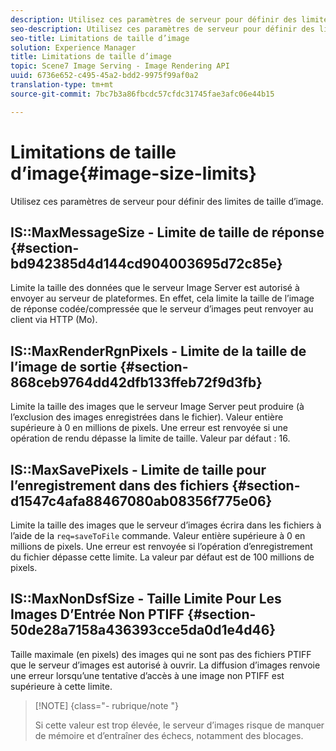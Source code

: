 ```yaml
---
description: Utilisez ces paramètres de serveur pour définir des limites de taille d’image.
seo-description: Utilisez ces paramètres de serveur pour définir des limites de taille d’image.
seo-title: Limitations de taille d’image
solution: Experience Manager
title: Limitations de taille d’image
topic: Scene7 Image Serving - Image Rendering API
uuid: 6736e652-c495-45a2-bdd2-9975f99af0a2
translation-type: tm+mt
source-git-commit: 7bc7b3a86fbcdc57cfdc31745fae3afc06e44b15

---
```



# Limitations de taille d’image{#image-size-limits}

Utilisez ces paramètres de serveur pour définir des limites de taille d’image.

## IS::MaxMessageSize - Limite de taille de réponse {#section-bd942385d4d144cd904003695d72c85e}

Limite la taille des données que le serveur Image Server est autorisé à envoyer au serveur de plateformes. En effet, cela limite la taille de l’image de réponse codée/compressée que le serveur d’images peut renvoyer au client via HTTP (Mo).

## IS::MaxRenderRgnPixels - Limite de la taille de l’image de sortie {#section-868ceb9764dd42dfb133ffeb72f9d3fb}

Limite la taille des images que le serveur Image Server peut produire (à l’exclusion des images enregistrées dans le fichier). Valeur entière supérieure à 0 en millions de pixels. Une erreur est renvoyée si une opération de rendu dépasse la limite de taille. Valeur par défaut : 16.

## IS::MaxSavePixels - Limite de taille pour l’enregistrement dans des fichiers {#section-d1547c4afa88467080ab08356f775e06}

Limite la taille des images que le serveur d’images écrira dans les fichiers à l’aide de la `req=saveToFile` commande. Valeur entière supérieure à 0 en millions de pixels. Une erreur est renvoyée si l’opération d’enregistrement du fichier dépasse cette limite. La valeur par défaut est de 100 millions de pixels.

## IS::MaxNonDsfSize - Taille Limite Pour Les Images D’Entrée Non PTIFF {#section-50de28a7158a436393cce5da0d1e4d46}

Taille maximale (en pixels) des images qui ne sont pas des fichiers PTIFF que le serveur d’images est autorisé à ouvrir. La diffusion d’images renvoie une erreur lorsqu’une tentative d’accès à une image non PTIFF est supérieure à cette limite.

>[!NOTE] {class=&quot;- rubrique/note &quot;}
>
>Si cette valeur est trop élevée, le serveur d’images risque de manquer de mémoire et d’entraîner des échecs, notamment des blocages.

